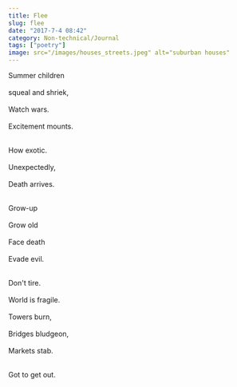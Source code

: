 ```yaml
---
title: Flee
slug: flee
date: "2017-7-4 08:42"
category: Non-technical/Journal
tags: ["poetry"]
image: src="/images/houses_streets.jpeg" alt="suburban houses"
---
```


Summer children <br></br>
squeal and shriek, <br></br>
Watch wars. <br></br>
Excitement mounts. <br></br>

How exotic. <br></br>
Unexpectedly, <br></br>
Death arrives. <br></br>

Grow-up<br></br>
Grow old<br></br>
Face death <br></br>
Evade evil.<br></br>

Don't tire. <br></br>
World is fragile.<br></br>
Towers burn,<br></br>
Bridges bludgeon,<br></br>
Markets stab. <br></br>

Got to get out.
